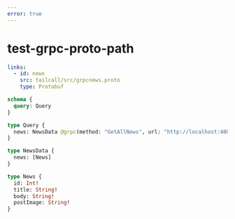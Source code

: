 ```yaml
---
error: true
---
```


# test-grpc-proto-path

```yaml @config
links:
  - id: news
    src: tailcall/src/grpcnews.proto
    type: Protobuf
```

```graphql @schema
schema {
  query: Query
}

type Query {
  news: NewsData @grpc(method: "GetAllNews", url: "http://localhost:4000")
}

type NewsData {
  news: [News]
}

type News {
  id: Int!
  title: String!
  body: String!
  postImage: String!
}
```
